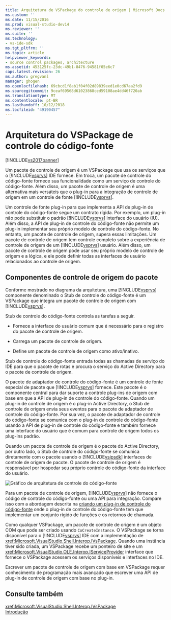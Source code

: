 ```yaml
---
title: Arquitetura de VSPackage do controle de origem | Microsoft Docs
ms.custom: ''
ms.date: 11/15/2016
ms.prod: visual-studio-dev14
ms.reviewer: ''
ms.suite: ''
ms.technology:
- vs-ide-sdk
ms.tgt_pltfrm: ''
ms.topic: article
helpviewer_keywords:
- source control packages, architecture
ms.assetid: 453125fc-23dc-49b1-8476-94581f05e6c7
caps.latest.revision: 26
ms.author: gregvanl
manager: ghogen
ms.openlocfilehash: 69cbcd1f8ab1f04f02d89839eed1e0cd67aa2fd9
ms.sourcegitcommit: 9ceaf69568d61023868ced59108ae4dd46f720ab
ms.translationtype: MT
ms.contentlocale: pt-BR
ms.lasthandoff: 10/12/2018
ms.locfileid: "49190457"
---
```

# <a name="source-control-vspackage-architecture"></a>Arquitetura do VSPackage de controle do código-fonte
[!INCLUDE[vs2017banner](../../includes/vs2017banner.md)]

Um pacote de controle de origem é um VSPackage que usa os serviços que o [!INCLUDE[vsprvs](../../includes/vsprvs-md.md)] IDE fornece. Em troca, um pacote de controle do código-fonte fornece sua funcionalidade como um serviço de controle do código-fonte. Além disso, um pacote de controle de origem é uma alternativa mais versáteis que o plug-in para a integração de controle de origem em um controle de fonte [!INCLUDE[vsprvs](../../includes/vsprvs-md.md)].  
  
 Um controle de fonte plug-in para que implementa a API de plug-in de controle do código-fonte segue um contrato rígida. Por exemplo, um plug-in não pode substituir o padrão [!INCLUDE[vsprvs](../../includes/vsprvs-md.md)] interface do usuário (IU). Além disso, a API de plug-in de controle do código-fonte não permite um plug-in implementar seu próprio modelo de controle do código-fonte. No entanto, um pacote de controle de origem, supera essas limitações. Um pacote de controle de origem tem controle completo sobre a experiência de controle de origem de um [!INCLUDE[vsprvs](../../includes/vsprvs-md.md)] usuário. Além disso, um pacote de controle de origem pode usar seu próprio modelo de controle de origem e a lógica, e ele pode definir todas as interfaces de usuário relacionados ao controle de origem.  
  
## <a name="source-control-package-components"></a>Componentes de controle de origem do pacote  
 Conforme mostrado no diagrama da arquitetura, uma [!INCLUDE[vsprvs](../../includes/vsprvs-md.md)] componente denominado o Stub de controle do código-fonte é um VSPackage que integra um pacote de controle de origem com [!INCLUDE[vsprvs](../../includes/vsprvs-md.md)].  
  
 Stub de controle do código-fonte controla as tarefas a seguir.  
  
-   Fornece a interface do usuário comum que é necessário para o registro do pacote de controle de origem.  
  
-   Carrega um pacote de controle de origem.  
  
-   Define um pacote de controle de origem como ativo/inativo.  
  
 Stub de controle do código-fonte entrada todas as chamadas de serviço do IDE para que o pacote de rotas e procura o serviço do Active Directory para o pacote de controle de origem.  
  
 O pacote de adaptador de controle do código-fonte é um controle de fonte especial de pacote que [!INCLUDE[vsprvs](../../includes/vsprvs-md.md)] fornece. Este pacote é o componente central para dar suporte a controle plug-ins de origem com base em que a API de plug-in de controle do código-fonte. Quando um plug-in de controle de origem é o plug-in Active Directory, o Stub de controle de origem envia seus eventos para o pacote de adaptador de controle do código-fonte. Por sua vez, o pacote de adaptador de controle do código-fonte se comunica com o plug-in de controle do código-fonte usando a API de plug-in de controle do código-fonte e também fornece uma interface do usuário que é comum para controle de origem todos os plug-ins padrão.  
  
 Quando um pacote de controle de origem é o pacote do Active Directory, por outro lado, o Stub de controle do código-fonte se comunica diretamente com o pacote usando o [!INCLUDE[vsipsdk](../../includes/vsipsdk-md.md)] interfaces de controle de origem de pacote. O pacote de controle de origem é responsável por hospedar seu próprio controle do código-fonte da interface do usuário.  
  
 ![Gráfico de arquitetura de controle do código-fonte](../../extensibility/internals/media/vsipsccarch.gif "VSIPSCCArch")  
  
 Para um pacote de controle de origem, [!INCLUDE[vsprvs](../../includes/vsprvs-md.md)] não fornece o código de controle do código-fonte ou uma API para integração. Compare isso com a abordagem descrita na [criando um plug-in de controle do código-fonte](../../extensibility/internals/creating-a-source-control-plug-in.md) onde o plug-in de controle do código-fonte tem que implementar um conjunto rígido de funções e os retornos de chamada.  
  
 Como qualquer VSPackage, um pacote de controle de origem é um objeto COM que pode ser criado usando `CoCreateInstance`. O VSPackage se torna disponível para o [!INCLUDE[vsprvs](../../includes/vsprvs-md.md)] IDE com a implementação de <xref:Microsoft.VisualStudio.Shell.Interop.IVsPackage>. Quando uma instância tiver sido criada, um VSPackage recebe um ponteiro de site e um <xref:Microsoft.VisualStudio.OLE.Interop.IServiceProvider> interface que fornece o VSPackage acessem os serviços disponíveis e interfaces no IDE.  
  
 Escrever um pacote de controle de origem com base em VSPackage requer conhecimento de programação mais avançado que escrever uma API de plug-in de controle de origem com base no plug-in.  
  
## <a name="see-also"></a>Consulte também  
 <xref:Microsoft.VisualStudio.Shell.Interop.IVsPackage>   
 [Introdução](../../extensibility/internals/getting-started-with-source-control-vspackages.md)


